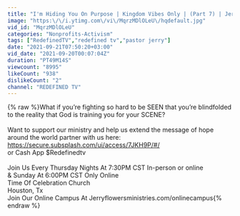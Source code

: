 ```yaml
---
title: "I'm Hiding You On Purpose | Kingdom Vibes Only | (Part 7) | Jerry Flowers"
image: "https:\/\/i.ytimg.com\/vi\/MqrzMDlOLeU\/hqdefault.jpg"
vid_id: "MqrzMDlOLeU"
categories: "Nonprofits-Activism"
tags: ["RedefinedTV","redefined tv","pastor jerry"]
date: "2021-09-21T07:50:20+03:00"
vid_date: "2021-09-20T00:07:04Z"
duration: "PT49M14S"
viewcount: "8995"
likeCount: "938"
dislikeCount: "2"
channel: "REDEFINED TV"
---
```

{% raw %}What if you’re fighting so hard to be SEEN that you’re blindfolded to the reality that God is training you for your SCENE?<br /><br />Want to support our ministry and help us extend the message of hope around the world partner with us here: <a rel="nofollow" target="blank" href="https://secure.subsplash.com/ui/access/7JKH9P/#/">https://secure.subsplash.com/ui/access/7JKH9P/#/</a><br />or Cash App $Redefinedtv <br /><br />Join Us Every Thursday Nights At 7:30PM CST In-person or online <br />&amp; Sunday At 6:00PM CST Only Online <br />Time Of Celebration Church <br />Houston, Tx <br />Join Our Online Campus At Jerryflowersministries.com/onlinecampus{% endraw %}
